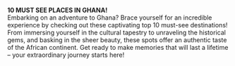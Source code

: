 **10 MUST SEE PLACES IN GHANA!**<br>
Embarking on an adventure to Ghana? Brace yourself for an incredible experience by checking out these captivating top 10 must-see destinations! From immersing yourself in the cultural tapestry to unraveling the historical gems, and basking in the sheer beauty, these spots offer an authentic taste of the African continent. Get ready to make memories that will last a lifetime – your extraordinary journey starts here!



